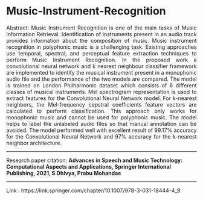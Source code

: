 # Music-Instrument-Recognition


<p align="justify">
 Abstract: Music Instrument Recognition is one of the main tasks of Music Information Retrieval. Identification of instruments present in an audio track provides information about the composition of music. Music instrument recognition in polyphonic music is a challenging task. Existing approaches use temporal, spectral, and perceptual feature extraction techniques to perform Music Instrument Recognition. In the proposed work a convolutional neural network and k nearest neighbour classifier framework are implemented to identify the musical instrument present in a monophonic audio file and the performance of the two models are compared. The model is trained on London Philharmonic dataset which consists of 6 different classes of musical instruments. Mel spectrogram representation is used to extract features for the Convolutional Neural Network model. For k-nearest neighbors, the Mel-frequency cepstral coefficients feature vectors are calculated to perform classification. This approach only works for monophonic music and cannot be used for polyphonic music. The model helps to label the unlabeled audio files so that manual annotation can be avoided. The model performed well with excellent result of 99.17% accuracy for the Convolutional Neural Network and 97% accuracy for the k-nearest neighbor architecture. </p>
<hr>

Research paper citation:
<b>Advances in Speech and Music Technology: Computational Aspects and Applications, Springer International
Publishing, 2021, S Dhivya, Prabu Mohandas </b>
 <hr>
 Link : https://link.springer.com/chapter/10.1007/978-3-031-18444-4_9
